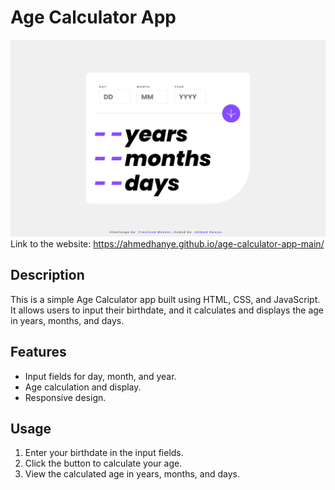 # Age Calculator App

![Preview](./preview.png)
Link to the website: https://ahmedhanye.github.io/age-calculator-app-main/

## Description

This is a simple Age Calculator app built using HTML, CSS, and JavaScript. It allows users to input their birthdate, and it calculates and displays the age in years, months, and days.


## Features

- Input fields for day, month, and year.
- Age calculation and display.
- Responsive design.

## Usage

1. Enter your birthdate in the input fields.
2. Click the button to calculate your age.
3. View the calculated age in years, months, and days.


